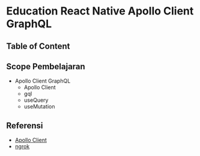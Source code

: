 # Education React Native Apollo Client GraphQL

## Table of Content

## Scope Pembelajaran

- Apollo Client GraphQL
  - Apollo Client
  - gql
  - useQuery
  - useMutation

## Referensi

- [Apollo Client](https://www.apollographql.com/docs/react/)
- [ngrok](https://ngrok.com/)

